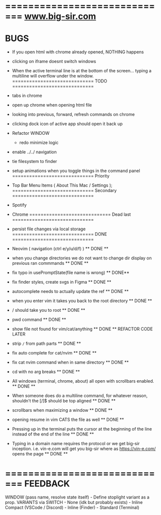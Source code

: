 =============================
www.big-sir.com
=============================
BUGS
=============================
- If you open html with chrome already opened, NOTHING happens
- clicking on iframe doesnt switch windows
- When the active terminal line is at the bottom of the screen... typing a multiline will overflow under the window.
=============================
TODO
=============================
- tabs in chrome
- open up chrome when opening html file
- looking into previous, forward, refresh commands on chrome
- clicking dock icon of active app should open it back up
- Refactor WINDOW
  - redo minimize logic
- enable ../../ navigation
- tie filesystem to finder
- setup animations when you toggle things in the command panel
=============================
Priority
- Top Bar Menu Items ( About This Mac / Settings );
=============================
Secondary
=============================
 - Spotify
 - Chrome
=============================
Dead last
=============================
- persist file changes via local storage
=============================
DONE
=============================
- Neovim ( navigation (ctrl e/y/u/d/f) ) ** DONE **
- when you change directories we do not want to change dir display on previous ran commmands ** DONE **
- fix typo in usePromptState(file name is wrong) ** DONE**
- fix finder styles, create svgs in Figma ** DONE **
- autocomplete needs to actually update the ref ** DONE **

- when you enter vim it takes you back to the root directory ** DONE **
- / should take you to root ** DONE **
- pwd command ** DONE **
- show file not found for vim/cat/anything ** DONE ** REFACTOR CODE LATER
- strip `/` from path parts ** DONE **
- fix auto complete for cat/nvim ** DONE **
- fix cat nvim command when in same directory ** DONE **
- cd with no arg breaks ** DONE **
- All windows (terminal, chrome, about) all open with scrollbars enabled. ** DONE **
- When someone does do a multiline command, for whatever reason, shouldn't the [/]$ should be top aligned ** DONE **
- scrollbars when maximizing a window ** DONE **
- opening resume in vim CATS the file as well ** DONE **
- Pressing up in the terminal puts the cursor at the beginning of the line instead of the end of the line ** DONE **
- Typing in a domain name requires the protocol or we get big-sir inception. i.e. vin-e.com will get you big-sir where as https://vin-e.com/ opens the page ** DONE **

=============================
FEEDBACK
=============================
WINDOW (pass name, resolve state itself)
	- Define stoplight variant as a prop.
VARIANTS via SWITCH
	- None (idk but probably exists)
	- Inline Compact (VSCode / Discord)
	- Inline (Finder)
	- Standard (Terminal)

